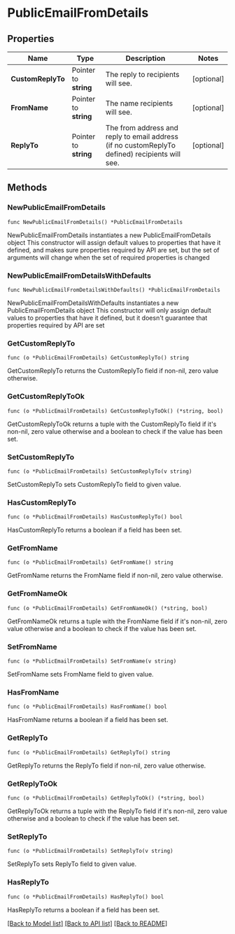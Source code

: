 # PublicEmailFromDetails

## Properties

Name | Type | Description | Notes
------------ | ------------- | ------------- | -------------
**CustomReplyTo** | Pointer to **string** | The reply to recipients will see. | [optional] 
**FromName** | Pointer to **string** | The name recipients will see. | [optional] 
**ReplyTo** | Pointer to **string** | The from address and reply to email address (if no customReplyTo defined) recipients will see. | [optional] 

## Methods

### NewPublicEmailFromDetails

`func NewPublicEmailFromDetails() *PublicEmailFromDetails`

NewPublicEmailFromDetails instantiates a new PublicEmailFromDetails object
This constructor will assign default values to properties that have it defined,
and makes sure properties required by API are set, but the set of arguments
will change when the set of required properties is changed

### NewPublicEmailFromDetailsWithDefaults

`func NewPublicEmailFromDetailsWithDefaults() *PublicEmailFromDetails`

NewPublicEmailFromDetailsWithDefaults instantiates a new PublicEmailFromDetails object
This constructor will only assign default values to properties that have it defined,
but it doesn't guarantee that properties required by API are set

### GetCustomReplyTo

`func (o *PublicEmailFromDetails) GetCustomReplyTo() string`

GetCustomReplyTo returns the CustomReplyTo field if non-nil, zero value otherwise.

### GetCustomReplyToOk

`func (o *PublicEmailFromDetails) GetCustomReplyToOk() (*string, bool)`

GetCustomReplyToOk returns a tuple with the CustomReplyTo field if it's non-nil, zero value otherwise
and a boolean to check if the value has been set.

### SetCustomReplyTo

`func (o *PublicEmailFromDetails) SetCustomReplyTo(v string)`

SetCustomReplyTo sets CustomReplyTo field to given value.

### HasCustomReplyTo

`func (o *PublicEmailFromDetails) HasCustomReplyTo() bool`

HasCustomReplyTo returns a boolean if a field has been set.

### GetFromName

`func (o *PublicEmailFromDetails) GetFromName() string`

GetFromName returns the FromName field if non-nil, zero value otherwise.

### GetFromNameOk

`func (o *PublicEmailFromDetails) GetFromNameOk() (*string, bool)`

GetFromNameOk returns a tuple with the FromName field if it's non-nil, zero value otherwise
and a boolean to check if the value has been set.

### SetFromName

`func (o *PublicEmailFromDetails) SetFromName(v string)`

SetFromName sets FromName field to given value.

### HasFromName

`func (o *PublicEmailFromDetails) HasFromName() bool`

HasFromName returns a boolean if a field has been set.

### GetReplyTo

`func (o *PublicEmailFromDetails) GetReplyTo() string`

GetReplyTo returns the ReplyTo field if non-nil, zero value otherwise.

### GetReplyToOk

`func (o *PublicEmailFromDetails) GetReplyToOk() (*string, bool)`

GetReplyToOk returns a tuple with the ReplyTo field if it's non-nil, zero value otherwise
and a boolean to check if the value has been set.

### SetReplyTo

`func (o *PublicEmailFromDetails) SetReplyTo(v string)`

SetReplyTo sets ReplyTo field to given value.

### HasReplyTo

`func (o *PublicEmailFromDetails) HasReplyTo() bool`

HasReplyTo returns a boolean if a field has been set.


[[Back to Model list]](../README.md#documentation-for-models) [[Back to API list]](../README.md#documentation-for-api-endpoints) [[Back to README]](../README.md)


